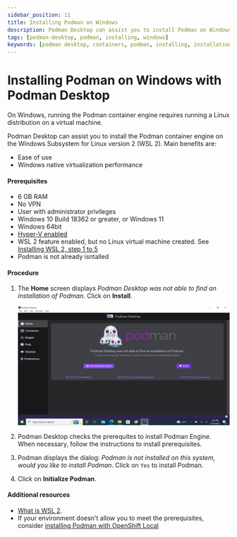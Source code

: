 ```yaml
---
sidebar_position: 11
title: Installing Podman on Windows
description: Podman Desktop can assist you to install Podman on Windows.
tags: [podman-desktop, podman, installing, windows]
keywords: [podman desktop, containers, podman, installing, installation, windows]
---
```


# Installing Podman on Windows with Podman Desktop

On Windows, running the Podman container engine requires running a Linux distribution on a virtual machine.

Podman Desktop can assist you to install the Podman container engine on the Windows Subsystem for Linux version 2 (WSL 2).
Main benefits are:

* Ease of use
* Windows native virtualization performance

#### Prerequisites

* 6 GB RAM
* No VPN
* User with administrator privileges
* Windows 10 Build 18362 or greater, or Windows 11
* Windows 64bit
* [Hyper-V enabled](https://docs.microsoft.com/en-us/virtualization/hyper-v-on-windows/quick-start/enable-hyper-v)
* WSL 2 feature enabled, but no Linux virtual machine created. See [Installing WSL 2, step 1 to 5](https://learn.microsoft.com/en-us/windows/wsl/install-manual)
* Podman is not already isntalled

#### Procedure

1. The **Home** screen displays *Podman Desktop was not able to find an installation of Podman*. Click on **Install**.

   ![img1](../img/windows/homescreen.png)

2. Podman Desktop checks the prerequites to install Podman Engine. When necessary, follow the instructions to install prerequisites.

3. Podman displays the dialog: *Podman is not installed on this system, would you like to install Podman*. Click on `Yes` to install Podman.

4. Click on **Initialize Podman**.

#### Additional resources

* [What is WSL 2](https://learn.microsoft.com/en-us/windows/wsl/about#what-is-wsl-2).
* If your environment doesn't allow you to meet the prerequisites, consider [installing Podman with OpenShift Local](installing-podman-with-openshift-local)

